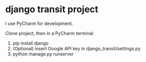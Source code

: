 # django transit project

I use PyCharm for development.

Clone project, then in a PyCharm terminal:
1. pip install django
2. (Optional) insert Google API key in django_transit/settings.py
3. python manage.py runserver
